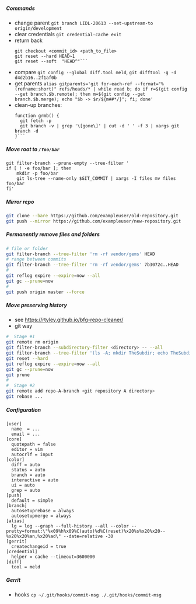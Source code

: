 ##### Commands
- change parent `git branch LIDL-20613 --set-upstream-to origin/development`
- clear credentials `git credential-cache exit`
- return back 
    ```
    git checkout <commit_id> <path_to_file>
    git reset --hard HEAD~1
    git reset --soft  "HEAD^"```
- compare `git config --global diff.tool meld`, `git difftool -g -d d4d2b16..2f1af0b`
- get parents `alias gitparents='git for-each-ref --format="%(refname:short)" refs/heads/* | while read b; do if r=$(git config --get branch.$b.remote); then m=$(git config --get branch.$b.merge); echo "$b -> $r/${m##*/}"; fi; done'`
- clean-up branches: 
    ```
    function grmb() {
      git fetch -p
      git branch -v | grep '\[gone\]' | cut -d ' ' -f 3 | xargs git branch -d
    }```

##### Move root to `/foo/bar`
```
git filter-branch --prune-empty --tree-filter '
if [ ! -e foo/bar ]; then
    mkdir -p foo/bar
    git ls-tree --name-only $GIT_COMMIT | xargs -I files mv files foo/bar
fi'
```

##### Mirror repo
```bash
git clone --bare https://github.com/exampleuser/old-repository.git
git push --mirror https://github.com/exampleuser/new-repository.git

```

##### Permanently remove files and folders
```bash
# file or folder
git filter-branch --tree-filter 'rm -rf vendor/gems' HEAD
# range between commits
git filter-branch --tree-filter 'rm -rf vendor/gems' 7b3072c..HEAD
#
git reflog expire --expire=now --all
git gc --prune=now
#
git push origin master --force
```

##### Move preserving history
- see https://rtyley.github.io/bfg-repo-cleaner/
- git way
```bash
#  Stage #1
git remote rm origin
git filter-branch --subdirectory-filter <directory> -- --all
git filter-branch --tree-filter '(ls -A; mkdir TheSubdir; echo TheSubdir) | xargs mv'
git reset --hard 
git reflog expire --expire=now --all
git gc --prune=now
git prune 
#
#  Stage #2
git remote add repo-A-branch <git repository A directory>
git rebase ...

```
##### Configuration	
```
[user]  
  name  = ...
  email = ...
[core]  
  quotepath = false
  editor = vim
  autocrlf = input
[color] 
  diff = auto  
  status = auto 
  branch = auto    
  interactive = auto    
  ui = auto
  grep = auto
[push]    
  default = simple
[branch]
  autosetuprebase = always
  autosetupmerge = always
[alias]    
  lg = log --graph --full-history --all --color --pretty=format:\"%x09%h%x09%C(auto)%d%C(reset)%x20%s%x20%x20--%x20%x20%an,%x20%ad\" --date=relative -30
[gerrit]     
  createchangeid = true
[credential]
  helper = cache --timeout=3600000
[diff]    
  tool = meld
```
##### Gerrit
- hooks `cp ~/.git/hooks/commit-msg ./.git/hooks/commit-msg`

